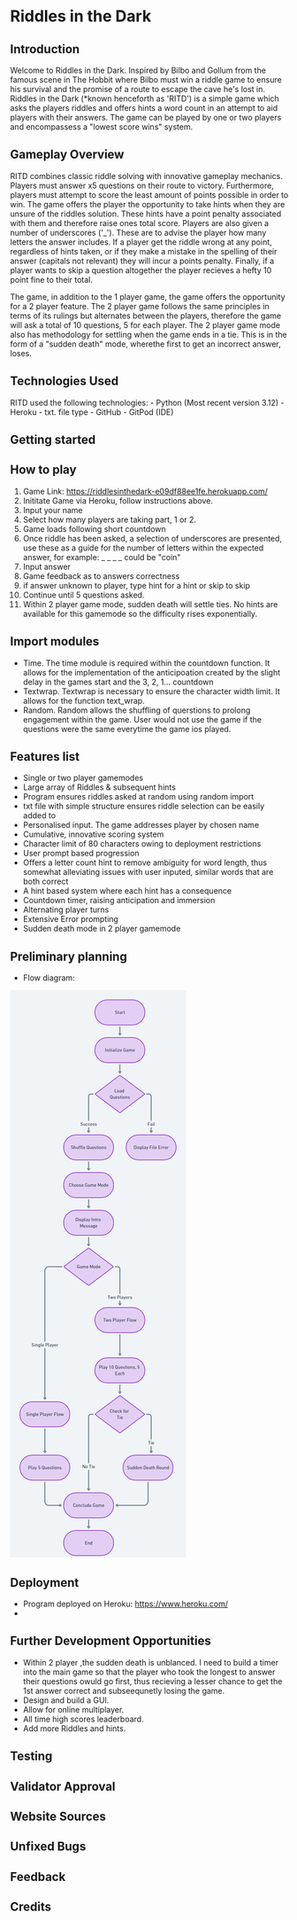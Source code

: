# Riddles in the Dark

## Introduction

Welcome to Riddles in the Dark.  Inspired by Bilbo and Gollum from the famous scene in The Hobbit where Bilbo must win a riddle game to ensure his survival and the promise of a route to escape the cave he's lost in.  Riddles in the Dark (*known henceforth as 'RITD') is a simple game which asks the players riddles and offers hints a word count in an attempt to aid players with their answers.  The game can be played by one or two players and encompassess a "lowest score wins" system. 

## Gameplay Overview

RITD combines classic riddle solving with innovative gameplay mechanics.  Players must answer x5 questions on their route to victory.  Furthermore, players must attempt to score the least amount of points possible in order to win.  The game offers the player the opportunity to take hints when they are unsure of the riddles solution.  These hints have a point penalty associated with them and therefore raise ones total score.  Players are also given a number of underscores ('_').  These are to advise the player how many letters the answer includes.  If a player get the riddle wrong at any point, regardless of hints taken, or if they make a mistake in the spelling of their answer (capitals not relevant) they will incur a points penalty.  Finally, if a player wants to skip a question altogether the player recieves a hefty 10 point fine to their total. 

The game, in addition to the 1 player game, the game offers the opportunity for a 2 player feature.  The 2 player game follows the same principles in terms of its rulings but alternates between the players, therefore the game will ask a total of 10 questions, 5 for each player. The 2 player game mode also has methodology for settling when the game ends in a tie.  This is in the form of a "sudden death" mode, wherethe first to get an incorrect answer, loses. 

## Technologies Used

RITD used the following technologies: 
    - Python (Most recent version 3.12)
    - Heroku
    - txt. file type
    - GitHub
    - GitPod (IDE)

## Getting started


## How to play
1. Game Link: https://riddlesinthedark-e09df88ee1fe.herokuapp.com/
2. Inititate Game via Heroku, follow instructions above.
3. Input your name
4. Select how many players are taking part, 1 or 2.
5. Game loads following short countdown
6. Once riddle has been asked, a selection of underscores are presented, use these as a guide for the number of letters within the expected answer, for example: _ _ _ _ could be "coin"
7. Input answer
8. Game feedback as to answers correctness
9. if answer unknown to player, type hint for a hint or skip to skip
10. Continue until 5 questions asked. 
11. Within 2 player game mode, sudden death will settle ties.  No hints are available for this gamemode so the difficulty rises exponentially. 

## Import modules

- Time.  The time module is required within the countdown function.  It allows for the implementation of the anticipoation created by the slight delay in the games start and the 3, 2, 1... countdown
- Textwrap.  Textwrap is necessary to ensure the character width limit.  It allows for the function text_wrap.
- Random.  Random allows the shuffling of querstions to prolong engagement within the game.  User would not use the game if the questions were the same everytime the game ios played.

## Features list

- Single or two player gamemodes
- Large array of Riddles & subsequent hints
- Program ensures riddles asked at random using random import
- txt file with simple structure ensures riddle selection can be easily added to
- Personalised input.  The game addresses player by chosen name
- Cumulative, innovative scoring system
- Character limit of 80 characters owing to deployment restrictions
- User prompt based progression
- Offers a letter count hint to remove ambiguity for word length, thus somewhat alleviating issues with user inputed, similar words that are both correct
- A hint based system where each hint has a consequence
- Countdown timer, raising anticipation and immersion
- Alternating player turns
- Extensive Error prompting
- Sudden death mode in 2 player gamemode

## Preliminary planning 

- Flow diagram: 
 <img src="https://github.com/SamYatesSmith/RiddlesInTheDark/blob/main/assets/images/Riddle%20Game%20Procedure.png">

## Deployment

- Program deployed on Heroku: https://www.heroku.com/
- 

## Further Development Opportunities

- Within 2 player ,the sudden death is unblanced.  I need to build a timer into the main game so that the player who took the longest to answer their questions owuld go first, thus recieving a lesser chance to get the 1st answer correct and subseequnetly losing the game. 
- Design and build a GUI.
- Allow for online multiplayer.
- All time high scores leaderboard.
- Add more Riddles and hints.

## Testing

## Validator Approval

## Website Sources 

## Unfixed Bugs

## Feedback

## Credits

